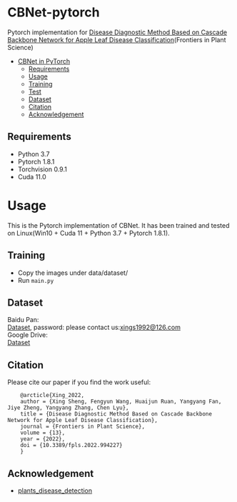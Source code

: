 # CBNet-pytorch

Pytorch implementation for [Disease Diagnostic Method Based on Cascade Backbone Network for Apple Leaf Disease Classification](https://www.ncbi.nlm.nih.gov/pmc/articles/PMC9539913/)(Frontiers in Plant Science)

<!-- TOC -->

- [CBNet in PyTorch](#CBNet-in-pytorch)
  - [Requirements](#requirements)
  - [Usage](#usage)
  - [Training](#training)
  - [Test](#test)
  - [Dataset](#dataset)
  - [Citation](#citation)
  - [Acknowledgement](#acknowledgement)


## Requirements
* Python 3.7 <br>
* Pytorch 1.8.1 <br>
* Torchvision 0.9.1 <br>
* Cuda 11.0

# Usage
This is the Pytorch implementation of CBNet. It has been trained and tested on Linux(Win10 + Cuda 11 + Python 3.7 + Pytorch 1.8.1). 

## Training
* Copy the images under data/dataset/
* Run `main.py`



## Dataset
Baidu Pan:<br>
[Dataset](https://pan.baidu.com/s/1fbZXIJfqtz1cr6Iy4icmZg), password:  please contact us:xings1992@126.com<br>
Google Drive:<br>
[Dataset]()<br>



## Citation
Please cite our paper if you find the work useful:<br>

        @arcticle{Xing_2022,
        author = {Xing Sheng, Fengyun Wang, Huaijun Ruan, Yangyang Fan, Jiye Zheng, Yangyang Zhang, Chen Lyu},
        title = {Disease Diagnostic Method Based on Cascade Backbone Network for Apple Leaf Disease Classification},
        journal = {Frontiers in Plant Science},
        volume = {13},
        year = {2022},
        doi = {10.3389/fpls.2022.994227}
        }



## Acknowledgement
+ [plants_disease_detection](https://github.com/spytensor/plants_disease_detection)

